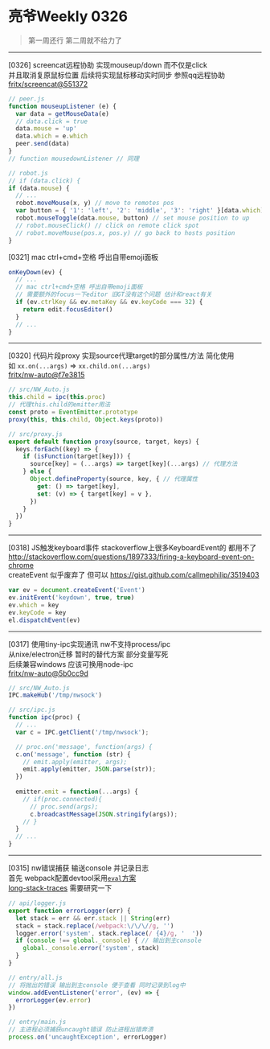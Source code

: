 # 亮爷Weekly 0326

> 第一周还行 第二周就不给力了

---

[0326] screencat远程协助 实现mouseup/down 而不仅是click  
并且取消复原鼠标位置 后续将实现鼠标移动实时同步 参照qq远程协助  
[fritx/screencat@551372](https://github.com/fritx/screencat/commit/5513727c1c4dd650a4c572ba8d227562a95d5cd8)

```js
// peer.js
function mouseupListener (e) {
  var data = getMouseData(e)
  // data.click = true
  data.mouse = 'up'
  data.which = e.which
  peer.send(data)
}
// function mousedownListener // 同理
```

```js
// robot.js
// if (data.click) {
if (data.mouse) {
  // ...
  robot.moveMouse(x, y) // move to remotes pos
  var button = { '1': 'left', '2': 'middle', '3': 'right' }[data.which]
  robot.mouseToggle(data.mouse, button) // set mouse position to up
  // robot.mouseClick() // click on remote click spot
  // robot.moveMouse(pos.x, pos.y) // go back to hosts position
}
```

[0321] mac ctrl+cmd+空格 呼出自带emoji面板

```js
onKeyDown(ev) {
  // ...
  // mac ctrl+cmd+空格 呼出自带emoji面板
  // 需要额外的focus一下editor 旧GT没有这个问题 估计和react有关
  if (ev.ctrlKey && ev.metaKey && ev.keyCode === 32) {
    return edit.focusEditor()
  }
  // ...
}
```

---

[0320] 代码片段proxy 实现source代理target的部分属性/方法 简化使用  
如 `xx.on(...args)` => `xx.child.on(...args)`  
[fritx/nw-auto@f7e3815](https://github.com/fritx/nw-auto/commit/f7e3815454090eab9a5a6a70011513c347f4227d)

```js
// src/NW_Auto.js
this.child = ipc(this.proc)
// 代理this.child的emitter用法
const proto = EventEmitter.prototype
proxy(this, this.child, Object.keys(proto))
```

```js
// src/proxy.js
export default function proxy(source, target, keys) {
  keys.forEach((key) => {
    if (isFunction(target[key])) {
      source[key] = (...args) => target[key](...args) // 代理方法
    } else {
      Object.defineProperty(source, key, { // 代理属性
        get: () => target[key],
        set: (v) => { target[key] = v },
      })
    }
  })
}
```

---

[0318] JS触发keyboard事件 stackoverflow上很多KeyboardEvent的 都用不了  
http://stackoverflow.com/questions/1897333/firing-a-keyboard-event-on-chrome  
createEvent 似乎废弃了 但可以 https://gist.github.com/callmephilip/3519403

```js
var ev = document.createEvent('Event')
ev.initEvent('keydown', true, true)
ev.which = key
ev.keyCode = key
el.dispatchEvent(ev)
```

---

[0317] 使用tiny-ipc实现通讯 nw不支持process/ipc  
从nixe/electron迁移 暂时的替代方案 部分变量写死  
后续兼容windows 应该可换用node-ipc  
[fritx/nw-auto@5b0cc9d](https://github.com/fritx/nw-auto/commit/5b0cc9dcb70bb07f4d49d73e71a472675022aaf9)

```js
// src/NW_Auto.js
IPC.makeHub('/tmp/nwsock')
```

```js
// src/ipc.js
function ipc(proc) {
  // ...
  var c = IPC.getClient('/tmp/nwsock');

  // proc.on('message', function(args) {
  c.on('message', function (str) {
    // emit.apply(emitter, args);
    emit.apply(emitter, JSON.parse(str));
  })
  
  emitter.emit = function(...args) {
    // if(proc.connected){
      // proc.send(args);
      c.broadcastMessage(JSON.stringify(args));
    // }
  }
  // ...
}
```

---

[0315] nw错误捕获 输送console 并记录日志  
首先 webpack配置devtool采用[`eval`方案](http://webpack.github.io/docs/configuration.html#devtool)  
[long-stack-traces](http://stackoverflow.com/questions/7697038/more-than-10-lines-in-a-node-js-stack-error) 需要研究一下

```js
// api/logger.js
export function errorLogger(err) {
  let stack = err && err.stack || String(err)
  stack = stack.replace(/webpack:\/\/\//g, '')
  logger.error('system', stack.replace(/ {4}/g, '  '))
  if (console !== global._console) { // 输出到主console
    global._console.error('system', stack)
  }
}
```

```js
// entry/all.js
// 将抛出的错误 输出到主console 便于查看 同时记录到log中
window.addEventListener('error', (ev) => {
  errorLogger(ev.error)
})
```

```js
// entry/main.js
// 主进程必须捕获uncaught错误 防止进程出错奔溃
process.on('uncaughtException', errorLogger)
```
